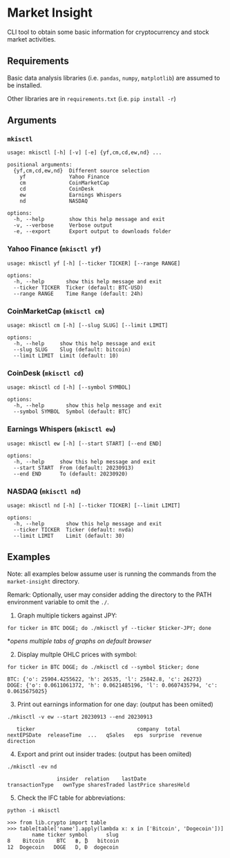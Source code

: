 # Market Insight
CLI tool to obtain some basic information for cryptocurrency and stock market activities.

## Requirements
Basic data analysis libraries (i.e. `pandas`, `numpy`, `matplotlib`) are assumed to be installed.

Other libraries are in `requirements.txt` (i.e. `pip install -r`)

## Arguments
### `mkisctl`
```
usage: mkisctl [-h] [-v] [-e] {yf,cm,cd,ew,nd} ...

positional arguments:
  {yf,cm,cd,ew,nd}  Different source selection
    yf              Yahoo Finance
    cm              CoinMarketCap
    cd              CoinDesk
    ew              Earnings Whispers
    nd              NASDAQ

options:
  -h, --help        show this help message and exit
  -v, --verbose     Verbose output
  -e, --export      Export output to downloads folder
```

### Yahoo Finance (`mkisctl yf`)
```
usage: mkisctl yf [-h] [--ticker TICKER] [--range RANGE]

options:
  -h, --help       show this help message and exit
  --ticker TICKER  Ticker (default: BTC-USD)
  --range RANGE    Time Range (default: 24h)
```

### CoinMarketCap (`mkisctl cm`)
```
usage: mkisctl cm [-h] [--slug SLUG] [--limit LIMIT]

options:
  -h, --help     show this help message and exit
  --slug SLUG    Slug (default: bitcoin)
  --limit LIMIT  Limit (default: 10)
```

### CoinDesk (`mkisctl cd`)
```
usage: mkisctl cd [-h] [--symbol SYMBOL]

options:
  -h, --help       show this help message and exit
  --symbol SYMBOL  Symbol (default: BTC)
```

### Earnings Whispers (`mkisctl ew`)
```
usage: mkisctl ew [-h] [--start START] [--end END]

options:
  -h, --help     show this help message and exit
  --start START  From (default: 20230913)
  --end END      To (default: 20230920)
```

### NASDAQ (`mkisctl nd`)
```
usage: mkisctl nd [-h] [--ticker TICKER] [--limit LIMIT]

options:
  -h, --help       show this help message and exit
  --ticker TICKER  Ticker (default: nvda)
  --limit LIMIT    Limit (default: 30)
```

## Examples
Note: all examples below assume user is running the commands from the `market-insight` directory.

Remark: Optionally, user may consider adding the directory to the PATH environment variable to omit the `./`.

1) Graph multiple tickers against JPY:
    
`for ticker in BTC DOGE; do ./mkisctl yf --ticker $ticker-JPY; done`

*_opens multiple tabs of graphs on default browser_

2) Display multple OHLC prices with symbol:

`for ticker in BTC DOGE; do ./mkisctl cd --symbol $ticker; done`

```
BTC: {'o': 25904.4255622, 'h': 26535, 'l': 25842.8, 'c': 26273}
DOGE: {'o': 0.0611061372, 'h': 0.0621485196, 'l': 0.0607435794, 'c': 0.0615675025}
```

3) Print out earnings information for one day: (output has been omiited)

`./mkisctl -v ew --start 20230913 --end 20230913`

```
   ticker                                 company  total          nextEPSDate  releaseTime  ...   qSales   eps  surprise  revenue direction
```

4) Export and print out insider trades: (output has been omiited)

`./mkisctl -ev nd`

```
                insider  relation    lastDate                transactionType   ownType sharesTraded lastPrice sharesHeld
```

5) Check the IFC table for abbreviations:

`python -i mkisctl`

```
>>> from lib.crypto import table
>>> table[table['name'].apply(lambda x: x in ['Bitcoin', 'Dogecoin'])]
        name ticker symbol      slug
8    Bitcoin    BTC   ฿, ₿   bitcoin
12  Dogecoin   DOGE   D, Ɖ  dogecoin
```